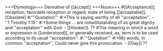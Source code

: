 ===Etymology===
Derivative of [[accept]]
===Noun=== 
#[[Acceptance]]; reception; favorable reception or regard; state of being [[acceptable]]. [Obsolete]
#:'''Quotation'''
#:*This is saying worthy of all ''acceptation''. - ''1 Timothy 1:15'' 
#:*Some things ... are notwithstanding of so great dignity and ''acceptation'' with God. - [[Hooker]]. ??
#The meaning in which a word or expression is [[understood]], or generally received; as, term is to be used according to its usual ''acceptation''.
#:'''Quotation'''
#:*My words, in common ''acceptation'', Could never give this provocation. - [[Gay]] ??